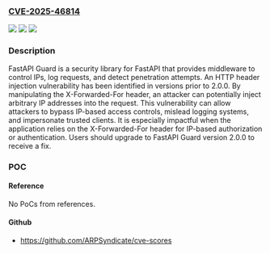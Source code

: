 ### [CVE-2025-46814](https://cve.mitre.org/cgi-bin/cvename.cgi?name=CVE-2025-46814)
![](https://img.shields.io/static/v1?label=Product&message=fastapi-guard&color=blue)
![](https://img.shields.io/static/v1?label=Version&message=%3D%20%3C%202.0.0%20&color=brighgreen)
![](https://img.shields.io/static/v1?label=Vulnerability&message=CWE-74%3A%20Improper%20Neutralization%20of%20Special%20Elements%20in%20Output%20Used%20by%20a%20Downstream%20Component%20('Injection')&color=brighgreen)

### Description

FastAPI Guard is a security library for FastAPI that provides middleware to control IPs, log requests, and detect penetration attempts. An HTTP header injection vulnerability has been identified in versions prior to 2.0.0. By manipulating the X-Forwarded-For header, an attacker can potentially inject arbitrary IP addresses into the request. This vulnerability can allow attackers to bypass IP-based access controls, mislead logging systems, and impersonate trusted clients. It is especially impactful when the application relies on the X-Forwarded-For header for IP-based authorization or authentication. Users should upgrade to FastAPI Guard version 2.0.0 to receive a fix.

### POC

#### Reference
No PoCs from references.

#### Github
- https://github.com/ARPSyndicate/cve-scores

